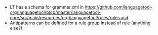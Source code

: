 - LT has a schema for grammar.xml in https://github.com/languagetool-org/languagetool/blob/master/languagetool-core/src/main/resources/org/languagetool/rules/rules.xsd
- Antipatterns can be defined for a rule group instead of rule (anything else?)
